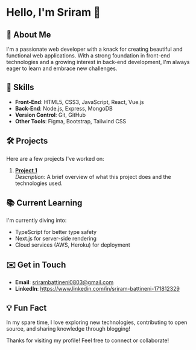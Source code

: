 # Hello, I'm Sriram 👋

## 🌟 About Me
I'm a passionate web developer with a knack for creating beautiful and functional web applications. With a strong foundation in front-end technologies and a growing interest in back-end development, I'm always eager to learn and embrace new challenges.

## 🚀 Skills
- **Front-End**: HTML5, CSS3, JavaScript, React, Vue.js
- **Back-End**: Node.js, Express, MongoDB
- **Version Control**: Git, GitHub
- **Other Tools**: Figma, Bootstrap, Tailwind CSS

## 🛠️ Projects
Here are a few projects I've worked on:

1. **[Project 1](https://github.com/SriramBattineni/WebDevelopment)**  
   *Description*: A brief overview of what this project does and the technologies used.
   
## 📚 Current Learning
I'm currently diving into:
- TypeScript for better type safety
- Next.js for server-side rendering
- Cloud services (AWS, Heroku) for deployment

## ✉️ Get in Touch
- **Email**: srirambattineni0803@gmail.com
- **LinkedIn**: https://www.linkedin.com/in/sriram-battineni-171812329

## 💡 Fun Fact
In my spare time, I love exploring new technologies, contributing to open source, and sharing knowledge through blogging!

Thanks for visiting my profile! Feel free to connect or collaborate!

